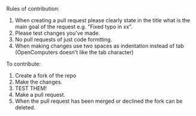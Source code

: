 Rules of contribution:
1. When creating a pull request please clearly state in the title what is the main goal of the request e.g. "Fixed typo in xx".
2. Please test changes you've made.
3. No pull requests of just code formtting.
4. When making changes use two spaces as indentation instead of tab (OpenComputers doesn't like the tab character)

To contribute:
1. Create a fork of the repo
2. Make the changes.
3. TEST THEM!
4. Make a pull request.
5. When the pull request has been merged or declined the fork can be deleted.
